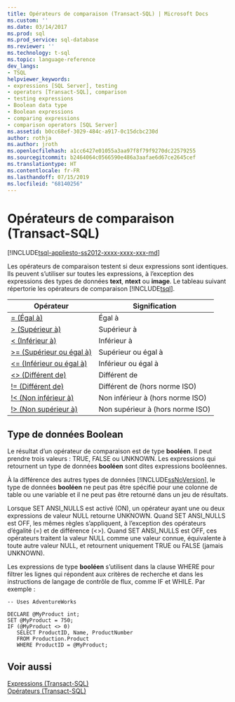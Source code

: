 ```yaml
---
title: Opérateurs de comparaison (Transact-SQL) | Microsoft Docs
ms.custom: ''
ms.date: 03/14/2017
ms.prod: sql
ms.prod_service: sql-database
ms.reviewer: ''
ms.technology: t-sql
ms.topic: language-reference
dev_langs:
- TSQL
helpviewer_keywords:
- expressions [SQL Server], testing
- operators [Transact-SQL], comparison
- testing expressions
- Boolean data type
- Boolean expressions
- comparing expressions
- comparison operators [SQL Server]
ms.assetid: b0cc68ef-3029-484c-a917-0c15dcbc230d
author: rothja
ms.author: jroth
ms.openlocfilehash: a1cc6427e01055a3aa97f8f79f9270dc22579255
ms.sourcegitcommit: b2464064c0566590e486a3aafae6d67ce2645cef
ms.translationtype: HT
ms.contentlocale: fr-FR
ms.lasthandoff: 07/15/2019
ms.locfileid: "68140256"
---
```

# <a name="comparison-operators-transact-sql"></a>Opérateurs de comparaison (Transact-SQL)
[!INCLUDE[tsql-appliesto-ss2012-xxxx-xxxx-xxx-md](../../includes/tsql-appliesto-ss2012-xxxx-xxxx-xxx-md.md)]

  Les opérateurs de comparaison testent si deux expressions sont identiques. Ils peuvent s’utiliser sur toutes les expressions, à l’exception des expressions des types de données **text**, **ntext** ou **image**. Le tableau suivant répertorie les opérateurs de comparaison [!INCLUDE[tsql](../../includes/tsql-md.md)].  
  
|Opérateur|Signification|  
|--------------|-------------|  
|[= (Égal à)](../../t-sql/language-elements/equals-transact-sql.md)|Égal à|  
|[> (Supérieur à)](../../t-sql/language-elements/greater-than-transact-sql.md)|Supérieur à|  
|[< (Inférieur à)](../../t-sql/language-elements/less-than-transact-sql.md)|Inférieur à|  
|[>= (Supérieur ou égal à)](../../t-sql/language-elements/greater-than-or-equal-to-transact-sql.md)|Supérieur ou égal à|  
|[<= (Inférieur ou égal à)](../../t-sql/language-elements/less-than-or-equal-to-transact-sql.md)|Inférieur ou égal à|  
|[<> (Différent de)](../../t-sql/language-elements/not-equal-to-transact-sql-traditional.md)|Différent de|  
|[\!= (Différent de)](../../t-sql/language-elements/not-equal-to-transact-sql-exclamation.md)|Différent de (hors norme ISO)|  
|[\!< (Non inférieur à)](../../t-sql/language-elements/not-less-than-transact-sql.md)|Non inférieur à (hors norme ISO)|  
|[\!> (Non supérieur à)](../../t-sql/language-elements/not-greater-than-transact-sql.md)|Non supérieur à (hors norme ISO)|  
  
## <a name="boolean-data-type"></a>Type de données Boolean  
 Le résultat d’un opérateur de comparaison est de type **booléen**. Il peut prendre trois valeurs : TRUE, FALSE ou UNKNOWN. Les expressions qui retournent un type de données **booléen** sont dites expressions booléennes.  
  
 À la différence des autres types de données [!INCLUDE[ssNoVersion](../../includes/ssnoversion-md.md)], le type de données **booléen** ne peut pas être spécifié pour une colonne de table ou une variable et il ne peut pas être retourné dans un jeu de résultats.  
  
 Lorsque SET ANSI_NULLS est activé (ON), un opérateur ayant une ou deux expressions de valeur NULL retourne UNKNOWN. Quand SET ANSI_NULLS est OFF, les mêmes règles s’appliquent, à l’exception des opérateurs d’égalité (=) et de différence (<>). Quand SET ANSI_NULLS est OFF, ces opérateurs traitent la valeur NULL comme une valeur connue, équivalente à toute autre valeur NULL, et retournent uniquement TRUE ou FALSE (jamais UNKNOWN).  
  
 Les expressions de type **booléen** s’utilisent dans la clause WHERE pour filtrer les lignes qui répondent aux critères de recherche et dans les instructions de langage de contrôle de flux, comme IF et WHILE. Par exemple :  
  
```  
-- Uses AdventureWorks  
  
DECLARE @MyProduct int;  
SET @MyProduct = 750;  
IF (@MyProduct <> 0)  
   SELECT ProductID, Name, ProductNumber  
   FROM Production.Product  
   WHERE ProductID = @MyProduct;  
```  
  
## <a name="see-also"></a>Voir aussi  
 [Expressions &#40;Transact-SQL&#41;](../../t-sql/language-elements/expressions-transact-sql.md)  
 [Opérateurs &#40;Transact-SQL&#41;](../../t-sql/language-elements/operators-transact-sql.md)  
  
  
